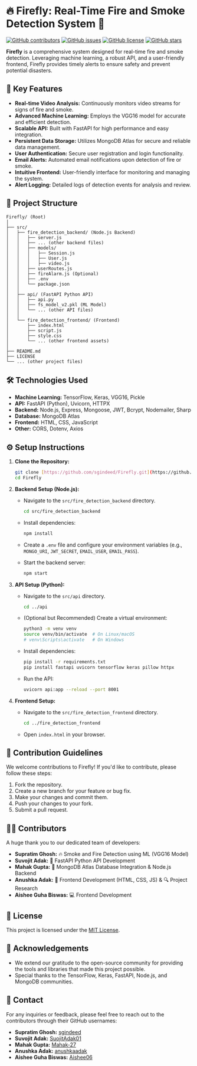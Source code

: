 # 🔥 Firefly: Real-Time Fire and Smoke Detection System 💨

[![GitHub contributors](https://img.shields.io/github/contributors/sgindeed/Firefly?color=brightgreen&style=flat-square)](https://github.com/sgindeed/Firefly/graphs/contributors)
[![GitHub issues](https://img.shields.io/github/issues/sgindeed/Firefly?color=yellow&style=flat-square)](https://github.com/sgindeed/Firefly/issues)
[![GitHub license](https://img.shields.io/github/license/sgindeed/Firefly?color=blue&style=flat-square)](https://github.com/sgindeed/Firefly/blob/main/LICENSE)
[![GitHub stars](https://img.shields.io/github/stars/sgindeed/Firefly?style=social)](https://github.com/sgindeed/Firefly/stargazers)

**Firefly** is a comprehensive system designed for real-time fire and smoke detection. Leveraging machine learning, a robust API, and a user-friendly frontend, Firefly provides timely alerts to ensure safety and prevent potential disasters.

## 🌟 Key Features

* **Real-time Video Analysis:** Continuously monitors video streams for signs of fire and smoke.
* **Advanced Machine Learning:** Employs the VGG16 model for accurate and efficient detection.
* **Scalable API:** Built with FastAPI for high performance and easy integration.
* **Persistent Data Storage:** Utilizes MongoDB Atlas for secure and reliable data management.
* **User Authentication:** Secure user registration and login functionality.
* **Email Alerts:** Automated email notifications upon detection of fire or smoke.
* **Intuitive Frontend:** User-friendly interface for monitoring and managing the system.
* **Alert Logging:** Detailed logs of detection events for analysis and review.

## 📂 Project Structure

```
Firefly/ (Root)
│
├── src/
│   ├── fire_detection_backend/ (Node.js Backend)
│   │   ├── server.js
│   │   ├── ... (other backend files)
│   │   ├── models/
│   │   │   ├── Session.js
│   │   │   ├── User.js
│   │   │   ├── video.js
│   │   ├── userRoutes.js
│   │   ├── fireAlarm.js (Optional)
│   │   ├── .env
│   │   └── package.json
│   │
│   ├── api/ (FastAPI Python API)
│   │   ├── api.py
│   │   ├── fs_model_v2.pkl (ML Model)
│   │   └── ... (other API files)
│   │
│   └── fire_detection_frontend/ (Frontend)
│       ├── index.html
│       ├── script.js
│       ├── style.css
│       └── ... (other frontend assets)
│
├── README.md
├── LICENSE
└── ... (other project files)
```

## 🛠️ Technologies Used

* **Machine Learning:** TensorFlow, Keras, VGG16, Pickle
* **API:** FastAPI (Python), Uvicorn, HTTPX
* **Backend:** Node.js, Express, Mongoose, JWT, Bcrypt, Nodemailer, Sharp
* **Database:** MongoDB Atlas
* **Frontend:** HTML, CSS, JavaScript
* **Other:** CORS, Dotenv, Axios

## ⚙️ Setup Instructions

1.  **Clone the Repository:**

    ```bash
    git clone [https://github.com/sgindeed/Firefly.git](https://github.com/sgindeed/Firefly.git)
    cd Firefly
    ```

2.  **Backend Setup (Node.js):**

    * Navigate to the `src/fire_detection_backend` directory.

        ```bash
        cd src/fire_detection_backend
        ```

    * Install dependencies:

        ```bash
        npm install
        ```

    * Create a `.env` file and configure your environment variables (e.g., `MONGO_URI`, `JWT_SECRET`, `EMAIL_USER`, `EMAIL_PASS`).

    * Start the backend server:

        ```bash
        npm start
        ```

3.  **API Setup (Python):**

    * Navigate to the `src/api` directory.

        ```bash
        cd ../api
        ```

    * (Optional but Recommended) Create a virtual environment:

        ```bash
        python3 -m venv venv
        source venv/bin/activate  # On Linux/macOS
        # venv\Scripts\activate   # On Windows
        ```

    * Install dependencies:

        ```bash
        pip install -r requirements.txt
        pip install fastapi uvicorn tensorflow keras pillow httpx
        ```

    * Run the API:

        ```bash
        uvicorn api:app --reload --port 8001
        ```

4.  **Frontend Setup:**

    * Navigate to the `src/fire_detection_frontend` directory.

        ```bash
        cd ../fire_detection_frontend
        ```

    * Open `index.html` in your browser.

## 🤝 Contribution Guidelines

We welcome contributions to Firefly! If you'd like to contribute, please follow these steps:

1.  Fork the repository.
2.  Create a new branch for your feature or bug fix.
3.  Make your changes and commit them.
4.  Push your changes to your fork.
5.  Submit a pull request.

## 🧑‍💻 Contributors

A huge thank you to our dedicated team of developers:

* **Supratim Ghosh:** 🔥 Smoke and Fire Detection using ML (VGG16 Model)
* **Suvojit Adak:** 🐍 FastAPI Python API Development
* **Mahak Gupta:** 💾 MongoDB Atlas Database Integration & Node.js Backend
* **Anushka Adak:** 🎨 Frontend Development (HTML, CSS, JS) & 🔍 Project Research
* **Aishee Guha Biswas:**  💻 Frontend Development

## 📜 License

This project is licensed under the [MIT License](https://github.com/sgindeed/Firefly/blob/main/LICENSE).

## 🙏 Acknowledgements

* We extend our gratitude to the open-source community for providing the tools and libraries that made this project possible.
* Special thanks to the TensorFlow, Keras, FastAPI, Node.js, and MongoDB communities.

## 📧 Contact

For any inquiries or feedback, please feel free to reach out to the contributors through their GitHub usernames:

* **Supratim Ghosh:** [sgindeed](https://github.com/sgindeed)
* **Suvojit Adak:** [SuojitAdak01](https://github.com/SuojitAdak01)
* **Mahak Gupta:** [Mahak-27](https://github.com/Mahak-27)
* **Anushka Adak:** [anushkaadak](https://github.com/anushkaadak)
* **Aishee Guha Biswas:** [Aishee06](https://github.com/Aishee06)
